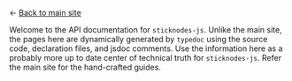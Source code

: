 ← [Back to main site](../)

Welcome to the API documentation for `sticknodes-js`. Unlike the main site, the pages here are dynamically generated by `typedoc` using the source code, declaration files, and jsdoc comments. Use the information here as a probably more up to date center of technical truth for `sticknodes-js`. Refer the main site for the hand-crafted guides.

